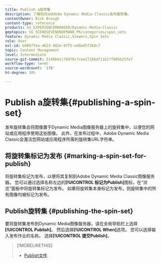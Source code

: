 ```yaml
---
title: Publish a旋转集
description: 了解如何从Adobe Dynamic Media Classic发布旋转集。
contentOwner: Rick Brough
content-type: reference
products: SG_EXPERIENCEMANAGER/Dynamic-Media-Classic
geptopics: SG_SCENESEVENONDEMAND_PK/categories/spin_sets
feature: Dynamic Media Classic,Viewers,Spin Sets
role: User
exl-id: b085f7ea-4623-402e-97f5-ed8ad5f368c7
topic: Content Management
level: Intermediate
source-git-commit: 5140b62c76970cfcee271664f11b1ff605625fe7
workflow-type: tm+mt
source-wordcount: '178'
ht-degree: 10%

---
```


# Publish a旋转集{#publishing-a-spin-set}

发布旋转集会将图像置于Dynamic Media图像服务器上的旋转集中，以便您的网站或应用程序使用这些图像。 此外，在发布过程中，Adobe Dynamic Media Classic会激活您网站或应用程序所需的旋转集URL字符串。

## 将旋转集标记为发布 {#marking-a-spin-set-for-publish}

将旋转集标记为发布，以便将其复制到Adobe Dynamic Media Classic图像服务器。 您可以通过选择名称左边的&#x200B;**[!UICONTROL 标记为Publish]**&#x200B;图标，在“浏览”面板中将旋转集标记为发布。 如果将旋转集本身标记为发布，则旋转集中的所有图像均被标记为发布。

## Publish旋转集 {#publishing-the-spin-set}

要将旋转集发布到Dynamic Media图像服务器，请在全局导航栏上选择&#x200B;**[!UICONTROL Publish]**。 然后选择&#x200B;**[!UICONTROL When]**&#x200B;选项。 您可以选择输入发布作业的名称。 选择&#x200B;**[!UICONTROL 提交Publish]**。

>[!MORELIKETHIS]
>
>* [Publish文件](publishing-files.md#publishing_files)
